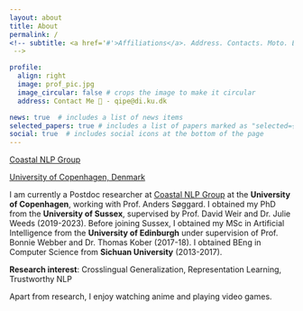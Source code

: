 ```yaml
---
layout: about
title: About
permalink: /
<!-- subtitle: <a href='#'>Affiliations</a>. Address. Contacts. Moto. Etc.
 -->

profile:
  align: right
  image: prof_pic.jpg
  image_circular: false # crops the image to make it circular
  address: Contact Me 🔎 - qipe@di.ku.dk

news: true  # includes a list of news items
selected_papers: true # includes a list of papers marked as "selected={true}"
social: true  # includes social icons at the bottom of the page
---
```

[Coastal NLP Group](https://coastalcph.github.io/)

[University of Copenhagen, Denmark](https://di.ku.dk/english/)

<!-- Contact: qipe@di.ku.dk -->

I am currently a Postdoc researcher at [Coastal NLP Group](https://coastalcph.github.io/) at the **University of Copenhagen**, working with Prof. Anders Søggard. I obtained my PhD from the **University of Sussex**, supervised by Prof. David Weir and Dr. Julie Weeds (2019-2023). Before joining Sussex, I obtained my MSc in Artificial Intelligence from the **University of Edinburgh** under supervision of Prof. Bonnie Webber and Dr. Thomas Kober (2017-18). I obtained BEng in Computer Science from **Sichuan University** (2013-2017). 

**Research interest**: Crosslingual Generalization, Representation Learning, Trustworthy NLP

Apart from research, I enjoy watching anime and playing video games.

<!-- Write your biography here. Tell the world about yourself. Link to your favorite [subreddit](http://reddit.com). You can put a picture in, too. The code is already in, just name your picture `prof_pic.jpg` and put it in the `img/` folder. -->

<!-- Put your address / P.O. box / other info right below your picture. You can also disable any these elements by editing `profile` property of the YAML header of your `_pages/about.md`. Edit `_bibliography/papers.bib` and Jekyll will render your [publications page](/al-folio/publications/) automatically.
 -->
<!-- Link to your social media connections, too. This theme is set up to use [Font Awesome icons](http://fortawesome.github.io/Font-Awesome/) and [Academicons](https://jpswalsh.github.io/academicons/), like the ones below. Add your Facebook, Twitter, LinkedIn, Google Scholar, or just disable all of them.
 -->